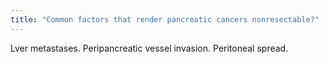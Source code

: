 ```yaml
---
title: "Common factors that render pancreatic cancers nonresectable?"
---
```

Lver metastases. Peripancreatic vessel invasion. Peritoneal spread.

